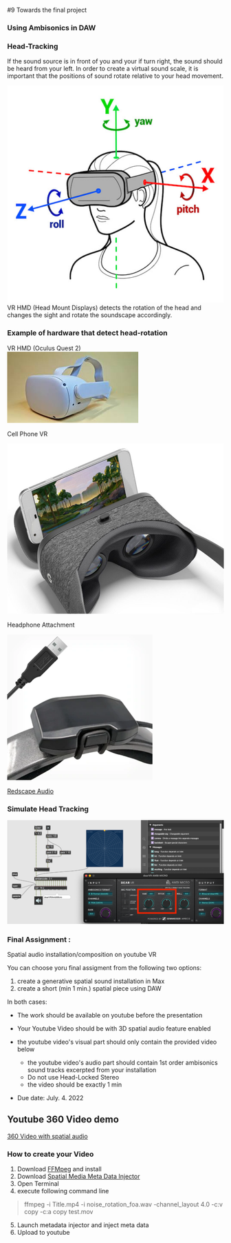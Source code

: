 #9 Towards the final project

### Using Ambisonics in DAW



### Head-Tracking

If the sound source is in front of you and your if turn right, the sound should be heard from your left. In order to create a virtual sound scale, it is important that the positions of sound rotate relative to your head movement.


![](K9/png/headtracking.jpg)
VR HMD (Head Mount Displays) detects the rotation of the head and changes the sight and rotate the soundscape accordingly.

### Example of hardware that detect head-rotation
VR HMD (Oculus Quest 2)  
![](K9/png/oculas.jpg)

Cell Phone VR

![](K9/png/cellphoneVR.jpeg)

Headphone Attachment

![](K9/png/redscape.png)

[Redscape Audio](https://www.redscapeaudio.com/)

### Simulate Head Tracking

![](K9/png/yaw_pitch.png)




### Final Assignment :
Spatial audio installation/composition on youtube VR

You can choose yoru final assigment from the following two options:
1. create a generative spatial sound installation in Max
2. create a short (min 1 min.) spatial piece using DAW 

In both cases:
- The work should be available on youtube before the presentation 
- Your Youtube Video should be with 3D spatial audio feature enabled   
- the youtube video's visual part should only contain the provided video below
    - the youtube video's audio part should contain 1st order ambisonics sound tracks excerpted from your installation
    - Do not use Head-Locked Stereo
    - the video should be exactly 1 min

- Due date: July. 4. 2022

## Youtube 360 Video demo

[360 Video with spatial audio](https://www.youtube.com/watch?v=-vEZmHpGD08)


### How to create your Video

1. Download [FFMpeg](https://evermeet.cx/ffmpeg/) and install
2. Download [Spatial Media Meta Data Injector](https://github.com/google/spatial-media/releases)
3. Open Terminal
4. execute following command line
> ffmpeg -i Title.mp4 -i noise_rotation_foa.wav -channel_layout 4.0 -c:v copy -c:a copy test.mov
5. Launch metadata injector and inject meta data
6. Upload to youtube